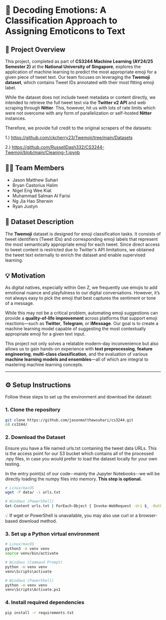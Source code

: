 # 🤖 Decoding Emotions: A Classification Approach to Assigning Emoticons to Text

## 📌 Project Overview

This project, completed as part of **CS3244 Machine Learning (AY24/25 Semester 2)** at the **National University of Singapore**, explores the application of machine learning to predict the most appropriate emoji for a given piece of tweet text. Our team focuses on leveraging the **Twemoji dataset**, which contains Tweet IDs annotated with their most fitting emoji label. 

While the dataset does not include tweet metadata or content directly, we intended to retrieve the full tweet text via the **Twitter v2 API** and web scraping through **Nitter**. This, however, hit us with lots of rate limits which were not overcome with any form of parallelization or self-hosted **Nitter** instances.

Therefore, we provide full credit to the original scrapers of the datasets:  

1.) https://github.com/ckcherry23/Twemoji/tree/main/Datasets  

2.) https://github.com/RussellDash332/CS3244-Twemoji/blob/main/Cleaning-1.ipynb

## 👨‍💻 Team Members

- Jason Matthew Suhari  
- Bryan Castorius Halim  
- Nigel Eng Wee Kiat  
- Muhammad Salman Al Farisi  
- Ng Jia Hao Sherwin  
- Ryan Justyn  

## 📂 Dataset Description

The **Twemoji** dataset is designed for emoji classification tasks. It consists of tweet identifiers (Tweet IDs) and corresponding emoji labels that represent the most semantically appropriate emoji for each tweet. Since direct access to tweet content is restricted due to Twitter's API limitations, we obtained the tweet text externally to enrich the dataset and enable supervised learning.

## 💡 Motivation

As digital natives, especially within Gen Z, we frequently use emojis to add emotional nuance and playfulness to our digital conversations. However, it’s not always easy to pick the emoji that best captures the sentiment or tone of a message.

While this may not be a critical problem, automating emoji suggestions can provide a **quality-of-life improvement** across platforms that support emoji reactions—such as **Twitter**, **Telegram**, or **iMessage**. Our goal is to create a machine learning model capable of suggesting the most contextually appropriate emoji for a given text input.

This project not only solves a relatable modern-day inconvenience but also allows us to gain hands-on experience with **text preprocessing**, **feature engineering**, **multi-class classification**, and the evaluation of various **machine learning models and ensembles**—all of which are integral to mastering machine learning concepts.

---

## ⚙️ Setup Instructions

Follow these steps to set up the environment and download the dataset:

### 1. Clone the repository

```bash
git clone https://github.com/jasonmatthewsuhari/cs3244.git
cd cs3244/
```

### 2. Download the Dataset  

Ensure you have a file named urls.txt containing the tweet data URLs. This is the access point for our S3 bucket which contains all of the processed .npy files,
in case you would prefer to load the dataset locally for your own testing.  

In the entry point(s) of our code--mainly the Jupyter Notebooks--we will be directly loading the numpy files into memory. **This step is optional.**

```bash
# Linux/macOS
wget -P data/ -i urls.txt
```

```bash
# Windows (PowerShell)
Get-Content urls.txt | ForEach-Object { Invoke-WebRequest -Uri $_ -OutFile ("data/" + [System.IO.Path]::GetFileName($_)) }
```
💡 If wget or PowerShell is unavailable, you may also use curl or a browser-based download method.

### 3. Set up a Python virtual environment

```bash
# Linux/macOS
python3 -m venv venv
source venv/bin/activate
```

```bash
# Windows (Command Prompt)
python -m venv venv
venv\Scripts\activate
```

```bash
# Windows (PowerShell)
python -m venv venv
venv\Scripts\Activate.ps1
```

### 4. Install required dependencies

```bash
pip install -r requirements.txt
```